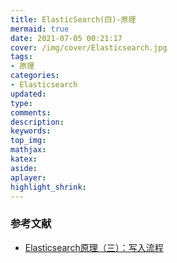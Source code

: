 ```yaml
---
title: ElasticSearch(四)-原理
mermaid: true
date: 2021-07-05 00:21:17
cover: /img/cover/Elasticsearch.jpg
tags:
- 原理
categories:
- Elasticsearch
updated:
type:
comments:
description:
keywords:
top_img:
mathjax:
katex:
aside:
aplayer:
highlight_shrink:
---
```


### 参考文献

* [Elasticsearch原理（三）：写入流程](https://blog.csdn.net/xiaoyu_BD/article/details/81950081)

